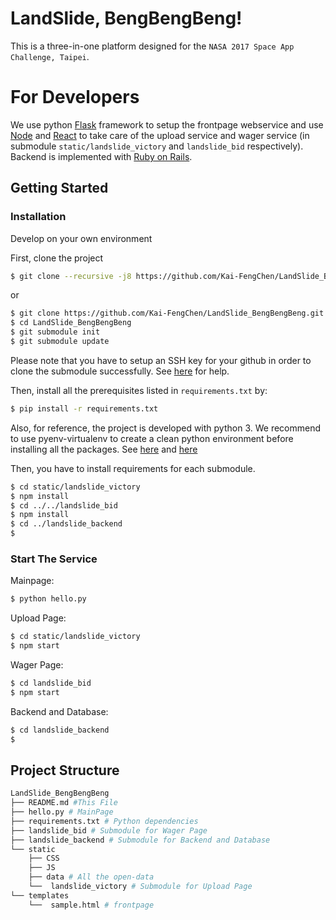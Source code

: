 # LandSlide, BengBengBeng!
This is a three-in-one platform designed for the `NASA 2017 Space App Challenge, Taipei`. 

# For Developers

We use python [Flask](http://flask.pocoo.org) framework to setup the frontpage webservice and use [Node](https://nodejs.org/) and [React](https://facebook.github.io/react/) to take care of the upload service and wager service (in submodule `static/landslide_victory` and `landslide_bid` respectively). Backend is implemented with [Ruby on Rails](rubyonrails.org/).

## Getting Started

### Installation

Develop on your own environment

First, clone the project

```bash
$ git clone --recursive -j8 https://github.com/Kai-FengChen/LandSlide_BengBengBeng.git
```
or
```bash
$ git clone https://github.com/Kai-FengChen/LandSlide_BengBengBeng.git
$ cd LandSlide_BengBengBeng
$ git submodule init
$ git submodule update
```

Please note that you have to setup an SSH key for your github in order to clone the submodule successfully. See [here](https://help.github.com/articles/generating-a-new-ssh-key-and-adding-it-to-the-ssh-agent/) for help.

Then, install all the prerequisites listed in `requirements.txt` by:

```bash
$ pip install -r requirements.txt
```

Also, for reference, the project is developed with python 3. We recommend to use pyenv-virtualenv to create a clean python environment before installing all the packages. See [here](https://github.com/yyuu/pyenv) and  [here](https://github.com/yyuu/pyenv-virtualenv)

Then, you have to install requirements for each submodule.

```bash
$ cd static/landslide_victory
$ npm install
$ cd ../../landslide_bid
$ npm install
$ cd ../landslide_backend
$ 
```

### Start The Service 

Mainpage:
```bash
$ python hello.py
```
Upload Page:
```bash
$ cd static/landslide_victory
$ npm start
```
Wager Page:
```bash
$ cd landslide_bid
$ npm start
```
Backend and Database:
```bash
$ cd landslide_backend
$ 
```

## Project Structure

```python
LandSlide_BengBengBeng
├── README.md #This File
├── hello.py # MainPage 
├── requirements.txt # Python dependencies
├── landslide_bid # Submodule for Wager Page
├── landslide_backend # Submodule for Backend and Database 
└── static
    ├── CSS
    ├── JS
    ├── data # All the open-data
    └──  landslide_victory # Submodule for Upload Page
└── templates
	└──  sample.html # frontpage
```
